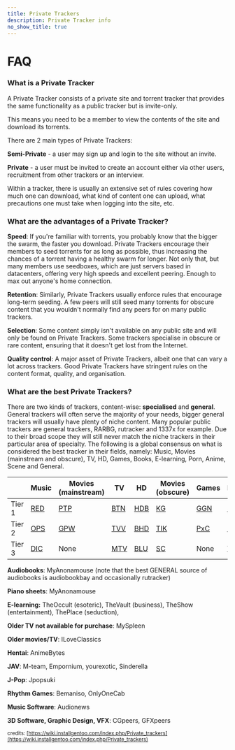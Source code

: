 ```yaml
---
title: Private Trackers
description: Private Tracker info
no_show_title: true
---
```

# FAQ

### What is a Private Tracker
A Private Tracker consists of a private site and torrent tracker that provides the same functionality as a public tracker but is invite-only.

This means you need to be a member to view the contents of the site and download its torrents.

There are 2 main types of Private Trackers:

**Semi-Private** - a user may sign up and login to the site without an invite.

**Private** - a user must be invited to create an account either via other users, recruitment from other trackers or an interview.


Within a tracker, there is usually an extensive set of rules covering how much one can download, what kind of content one can upload, what precautions one must take when logging into the site, etc.

### What are the advantages of a Private Tracker?

**Speed**: If you're familiar with torrents, you probably know that the bigger the swarm, the faster you download. Private Trackers encourage their members to seed torrents for as long as possible, thus increasing the chances of a torrent having a healthy swarm for longer. Not only that, but many members use seedboxes, which are just servers based in datacenters, offering very high speeds and excellent peering. Enough to max out anyone's home connection.

**Retention**: Similarly, Private Trackers usually enforce rules that encourage long-term seeding. A few peers will still seed many torrents for obscure content that you wouldn't normally find any peers for on many public trackers.

**Selection**: Some content simply isn't available on any public site and will only be found on Private Trackers. Some trackers specialise in obscure or rare content, ensuring that it doesn't get lost from the Internet.

**Quality control**: A major asset of Private Trackers, albeit one that can vary a lot across trackers. Good Private Trackers have stringent rules on the content format, quality, and organisation.

### What are the best Private Trackers?

There are two kinds of trackers, content-wise: **specialised** and **general**. General trackers will often serve the majority of your needs, bigger general trackers will usually have plenty of niche content. Many popular public trackers are general trackers, RARBG, rutracker and 1337x for example. Due to their broad scope they will still never match the niche trackers in their particular area of specialty. The following is a global consensus on what is considered the best tracker in their fields, namely: Music, Movies (mainstream and obscure), TV, HD, Games, Books, E-learning, Porn, Anime, Scene and General.

|  | Music | Movies (mainstream) | TV | HD | Movies (obscure) | Games | Books | E-learning | Porn | Anime | Scene | General |
| --- | --- | --- | --- | --- | --- | --- | --- | --- | --- | --- | --- | --- |
| Tier 1 | [RED](https://redacted.ch) | [PTP](https://passthepopcorn.me/) | [BTN](https://broadcasthe.net/) | [HDB](https://hdbits.org/) | [KG](https://karagarga.in/) | [GGN](https://gazellegames.net/) | [BIB](https://bibliotik.me/) | [TG](https://thegeeks.click/) | [EMP](https://empornium.me) | [AB](https://animebytes.tv/) | [TL](https://torrentleech.org/) | [IPT](https://iptorrents.com/) |
| Tier 2 | [OPS](https://orpheus.network/) | [GPW](https://greatposterwall.com/) | [TVV](https://tv-vault.me/) | [BHD](https://beyond-hd.me/) | [TIK](https://cinematik.net) | [PxC](https://pixelcove.me/) | [MAM](https://myanonamouse.net/) | [BS](https://bitspyder.net/) | [PB](https://pornbay.org/) | [BBT](https://bakabt.me/) | [RTT](https://revolutiontt.me/) | [FL](https://filelist.io) |
| Tier 3 | [DIC](https://dicmusic.club/) | None | [MTV](https://morethan.tv/) | [BLU](https://blutopia.xyz//) | [SC](https://secret-cinema.pw/) | None | [TG](https://thegeeks.click/) | None | [PL](https://pornolab.net/) | [Nyaa](https://nyaa.si/) | [AR](https://alpharatio.cc/) | [TD](https://torrentday.com/) |

**Audiobooks**: MyAnonamouse (note that the best GENERAL source of audiobooks is audiobookbay and occasionally rutracker)

**Piano sheets**: MyAnonamouse

**E-learning:** TheOccult (esoteric), TheVault (business), TheShow (entertainment), ThePlace (seduction),

**Older TV not available for purchase**: MySpleen

**Older movies/TV**: ILoveClassics

**Hentai**: AnimeBytes

**JAV**: M-team, Empornium, yourexotic, Sinderella

**J-Pop**: Jpopsuki

**Rhythm Games**: Bemaniso, OnlyOneCab

**Music Software**: Audionews

**3D Software, Graphic Design, VFX**: CGpeers, GFXpeers

<sub>credits: [https://wiki.installgentoo.com/index.php/Private_trackers](https://wiki.installgentoo.com/index.php/Private_trackers)</sub>

